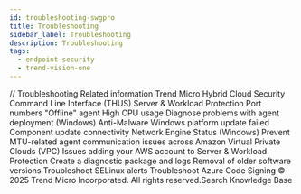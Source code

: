 ```yaml
---
id: troubleshooting-swgpro
title: Troubleshooting
sidebar_label: Troubleshooting
description: Troubleshooting
tags:
  - endpoint-security
  - trend-vision-one
---
```


/*<![CDATA[*/ $('#title').html($('meta[name=map-description]').attr('content')); /*]]>*/ Troubleshooting Related information Trend Micro Hybrid Cloud Security Command Line Interface (THUS) Server & Workload Protection Port numbers "Offline" agent High CPU usage Diagnose problems with agent deployment (Windows) Anti-Malware Windows platform update failed Component update connectivity Network Engine Status (Windows) Prevent MTU-related agent communication issues across Amazon Virtual Private Clouds (VPC) Issues adding your AWS account to Server & Workload Protection Create a diagnostic package and logs Removal of older software versions Troubleshoot SELinux alerts Troubleshoot Azure Code Signing © 2025 Trend Micro Incorporated. All rights reserved.Search Knowledge Base